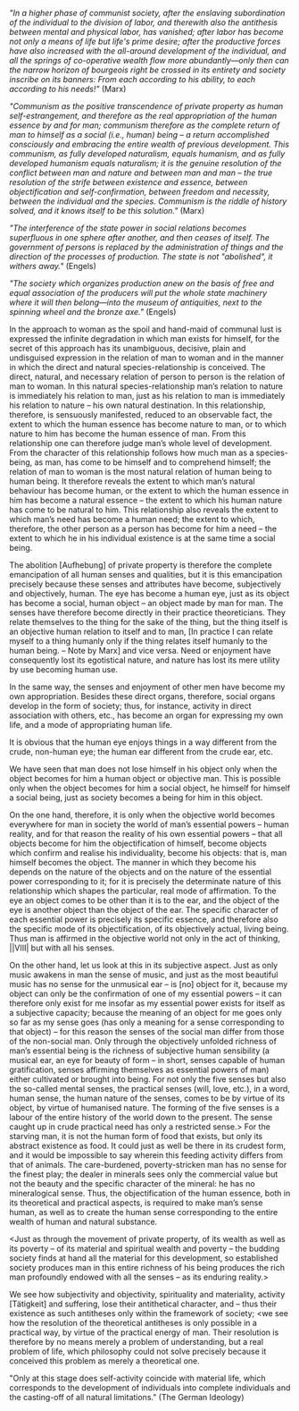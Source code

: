 
*"In a higher phase of communist society, after the enslaving subordination of the individual to the division of labor, and therewith also the antithesis between mental and physical labor, has vanished; after labor has become not only a means of life but life's prime desire; after the productive forces have also increased with the all-around development of the individual, and all the springs of co-operative wealth flow more abundantly—only then can the narrow horizon of bourgeois right be crossed in its entirety and society inscribe on its banners: From each according to his ability, to each according to his needs!"* (Marx)

*"Communism as the positive transcendence of private property as human self-estrangement, and therefore as the real appropriation of the human essence by and for man; communism therefore as the complete return of man to himself as a social (i.e., human) being – a return accomplished consciously and embracing the entire wealth of previous development. This communism, as fully developed naturalism, equals humanism, and as fully developed humanism equals naturalism; it is the genuine resolution of the conflict between man and nature and between man and man – the true resolution of the strife between existence and essence, between objectification and self-confirmation, between freedom and necessity, between the individual and the species. Communism is the riddle of history solved, and it knows itself to be this solution."* (Marx)

*"The interference of the state power in social relations becomes superfluous in one sphere after another, and then ceases of itself. The government of persons is replaced by the administration of things and the direction of the processes of production. The state is not "abolished", it withers away."* (Engels)

*"The society which organizes production anew on the basis of free and equal association of the producers will put the whole state machinery where it will then belong—into the museum of antiquities, next to the spinning wheel and the bronze axe."* (Engels)

In the approach to woman as the spoil and hand-maid of communal lust is expressed the infinite degradation in which man exists for himself, for the secret of this approach has its unambiguous, decisive, plain and undisguised expression in the relation of man to woman and in the manner in which the direct and natural species-relationship is conceived. The direct, natural, and necessary relation of person to person is the relation of man to woman. In this natural species-relationship man’s relation to nature is immediately his relation to man, just as his relation to man is immediately his relation to nature – his own natural destination. In this relationship, therefore, is sensuously manifested, reduced to an observable fact, the extent to which the human essence has become nature to man, or to which nature to him has become the human essence of man. From this relationship one can therefore judge man’s whole level of development. From the character of this relationship follows how much man as a species-being, as man, has come to be himself and to comprehend himself; the relation of man to woman is the most natural relation of human being to human being. It therefore reveals the extent to which man’s natural behaviour has become human, or the extent to which the human essence in him has become a natural essence – the extent to which his human nature has come to be natural to him. This relationship also reveals the extent to which man’s need has become a human need; the extent to which, therefore, the other person as a person has become for him a need – the extent to which he in his individual existence is at the same time a social being.

The abolition [Aufhebung] of private property is therefore the complete emancipation of all human senses and qualities, but it is this emancipation precisely because these senses and attributes have become, subjectively and objectively, human. The eye has become a human eye, just as its object has become a social, human object – an object made by man for man. The senses have therefore become directly in their practice theoreticians. They relate themselves to the thing for the sake of the thing, but the thing itself is an objective human relation to itself and to man, [In practice I can relate myself to a thing humanly only if the thing relates itself humanly to the human being. – Note by Marx] and vice versa. Need or enjoyment have consequently lost its egotistical nature, and nature has lost its mere utility by use becoming human use.


In the same way, the senses and enjoyment of other men have become my own appropriation. Besides these direct organs, therefore, social organs develop in the form of society; thus, for instance, activity in direct association with others, etc., has become an organ for expressing my own life, and a mode of appropriating human life.

It is obvious that the human eye enjoys things in a way different from the crude, non-human eye; the human ear different from the crude ear, etc.

We have seen that man does not lose himself in his object only when the object becomes for him a human object or objective man. This is possible only when the object becomes for him a social object, he himself for himself a social being, just as society becomes a being for him in this object.

On the one hand, therefore, it is only when the objective world becomes everywhere for man in society the world of man’s essential powers – human reality, and for that reason the reality of his own essential powers – that all objects become for him the objectification of himself, become objects which confirm and realise his individuality, become his objects: that is, man himself becomes the object. The manner in which they become his depends on the nature of the objects and on the nature of the essential power corresponding to it; for it is precisely the determinate nature of this relationship which shapes the particular, real mode of affirmation. To the eye an object comes to be other than it is to the ear, and the object of the eye is another object than the object of the ear. The specific character of each essential power is precisely its specific essence, and therefore also the specific mode of its objectification, of its objectively actual, living being. Thus man is affirmed in the objective world not only in the act of thinking, ||VIII| but with all his senses.

On the other hand, let us look at this in its subjective aspect. Just as only music awakens in man the sense of music, and just as the most beautiful music has no sense for the unmusical ear – is [no] object for it, because my object can only be the confirmation of one of my essential powers – it can therefore only exist for me insofar as my essential power exists for itself as a subjective capacity; because the meaning of an object for me goes only so far as my sense goes (has only a meaning for a sense corresponding to that object) – for this reason the senses of the social man differ from those of the non-social man. Only through the objectively unfolded richness of man’s essential being is the richness of subjective human sensibility (a musical ear, an eye for beauty of form – in short, senses capable of human gratification, senses affirming themselves as essential powers of man) either cultivated or brought into being. For not only the five senses but also the so-called mental senses, the practical senses (will, love, etc.), in a word, human sense, the human nature of the senses, comes to be by virtue of its object, by virtue of humanised nature. The forming of the five senses is a labour of the entire history of the world down to the present. The sense caught up in crude practical need has only a restricted sense.> For the starving man, it is not the human form of food that exists, but only its abstract existence as food. It could just as well be there in its crudest form, and it would be impossible to say wherein this feeding activity differs from that of animals. The care-burdened, poverty-stricken man has no sense for the finest play; the dealer in minerals sees only the commercial value but not the beauty and the specific character of the mineral: he has no mineralogical sense. Thus, the objectification of the human essence, both in its theoretical and practical aspects, is required to make man’s sense human, as well as to create the human sense corresponding to the entire wealth of human and natural substance.

<Just as through the movement of private property, of its wealth as well as its poverty – of its material and spiritual wealth and poverty – the budding society finds at hand all the material for this development, so established society produces man in this entire richness of his being produces the rich man profoundly endowed with all the senses – as its enduring reality.>

We see how subjectivity and objectivity, spirituality and materiality, activity [Tätigkeit] and suffering, lose their antithetical character, and – thus their existence as such antitheses only within the framework of society; <we see how the resolution of the theoretical antitheses is only possible in a practical way, by virtue of the practical energy of man. Their resolution is therefore by no means merely a problem of understanding, but a real problem of life, which philosophy could not solve precisely because it conceived this problem as merely a theoretical one.

"Only at this stage does self-activity coincide with material life, which corresponds to the development of individuals into complete individuals and the casting-off of all natural limitations." (The German Ideology)